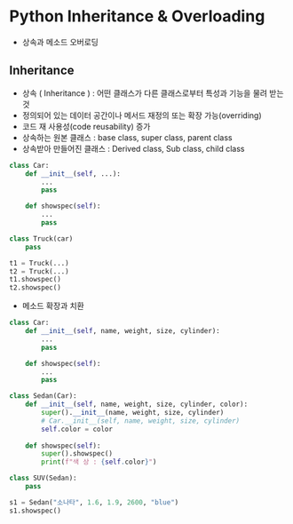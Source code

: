 # Python Inheritance & Overloading

-   상속과 메소드 오버로딩

<style>
    span {color: #FF5353;}
</style>


## Inheritance

-   상속 ( Inheritance ) : 어떤 클래스가 다른 클래스로부터 특성과 기능을 물려 받는 것
-   정의되어 있는 데이터 공간이나 메서드 재정의 또는 확장 가능(overriding)
-   코드 재 사용성(code reusability) 증가
-   상속하는 원본 클래스 : base class, super class, parent class
-   상속받아 만들어진 클래스 : Derived class, Sub class, child class

```python
class Car:
    def __init__(self, ...):
        ...
        pass

    def showspec(self):
        ...
        pass

class Truck(car)
    pass

t1 = Truck(...)
t2 = Truck(...)
t1.showspec()
t2.showspec()
```

-   메소드 확장과 치환
```python
class Car:
    def __init__(self, name, weight, size, cylinder):
        ...
        pass

    def showspec(self):
        ...
        pass

class Sedan(Car):
    def __init__(self, name, weight, size, cylinder, color):
        super().__init__(name, weight, size, cylinder)
        # Car.__init__(self, name, weight, size, cylinder)
        self.color = color
    
    def showspec(self):
        super().showspec()
        print(f"색 상 : {self.color}")

class SUV(Sedan):
    pass

s1 = Sedan("소나타", 1.6, 1.9, 2600, "blue")
s1.showspec()
```